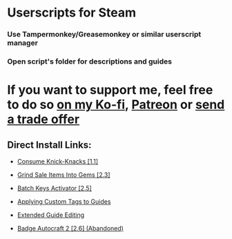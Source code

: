 # Userscripts for Steam

### Use Tampermonkey/Greasemonkey or similar userscript manager

### Open script's folder for descriptions and guides

# If you want to support me, feel free to do so [on my Ko-fi](https://ko-fi.com/xeox_ceo), [Patreon](https://www.patreon.com/xeox) or [send a trade offer](https://steamcommunity.com/tradeoffer/new/?partner=151993701&token=yim1BYNv)

## Direct Install Links:
* [Consume Knick-Knacks [1.1]](https://github.com/LiteOnE/Steam-Scripts/raw/master/Consume-Knick-Knacks/Consume-Knick-Knacks.user.js)

* [Grind Sale Items Into Gems [2.3]](https://github.com/LiteOnE/Steam-Scripts/raw/master/Grind-Sale-Items-Into-Gems/Grind-Sale-Items-Into-Gems.user.js)

* [Batch Keys Activator [2.5]](https://github.com/LiteOnE/Steam-Scripts/raw/master/Batch-Keys-Activator/Batch-Keys-Activator.user.js)

* [Applying Custom Tags to Guides](https://github.com/LiteOnE/Steam-Scripts/raw/master/Applying-Custom-Tags-to-Guides.user.js)

* [Extended Guide Editing](https://github.com/LiteOnE/Steam-Scripts/raw/master/Extended-Guide-Editing.user.js)

* [Badge Autocraft 2 [2.6] (Abandoned)](https://github.com/LiteOnE/Steam-Scripts/raw/master/Badge-Autocraft-2/Badge-Autocraft-2.user.js)
